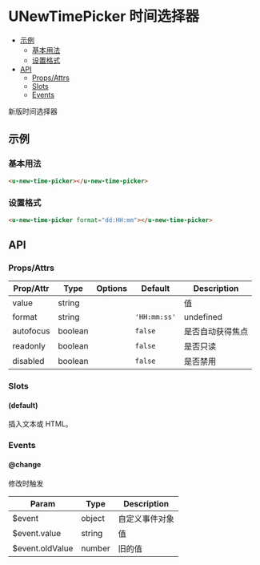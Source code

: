 <!-- 该 README.md 根据 api.yaml 和 docs/*.md 自动生成，为了方便在 GitHub 和 NPM 上查阅。如需修改，请查看源文件 -->

# UNewTimePicker 时间选择器

- [示例](#示例)
    - [基本用法](#基本用法)
    - [设置格式](#设置格式)
- [API]()
    - [Props/Attrs](#propsattrs)
    - [Slots](#slots)
    - [Events](#events)

新版时间选择器

## 示例
### 基本用法

``` html
<u-new-time-picker></u-new-time-picker>
```

### 设置格式

``` html
<u-new-time-picker format="dd:HH:mm"></u-new-time-picker>
```

## API
### Props/Attrs

| Prop/Attr | Type | Options | Default | Description |
| --------- | ---- | ------- | ------- | ----------- |
| value | string |  |  | 值 |
| format | string |  | `'HH:mm:ss'` | undefined |
| autofocus | boolean |  | `false` | 是否自动获得焦点 |
| readonly | boolean |  | `false` | 是否只读 |
| disabled | boolean |  | `false` | 是否禁用 |

### Slots

#### (default)

插入文本或 HTML。

### Events

#### @change

修改时触发

| Param | Type | Description |
| ----- | ---- | ----------- |
| $event | object | 自定义事件对象 |
| $event.value | string | 值 |
| $event.oldValue | number | 旧的值 |

